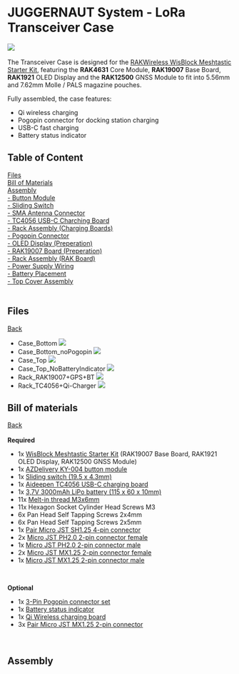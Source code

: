 # JUGGERNAUT System - LoRa Transceiver Case

![](https://github.com/audiocustoms/LoRa-Transceiver-Case/blob/main/RAK%20Wireless/RAK19007/MagPouch%20Case/Pics/Assembly/img_20250206_002706.jpg.png)
</br>
</br>
The Transceiver Case is designed for the [RAKWireless WisBlock Meshtastic Starter Kit](https://store.rakwireless.com/products/wisblock-meshtastic-starter-kit?variant=43884034621638), featuring the **RAK4631** Core Module, **RAK19007** Base Board, **RAK1921** OLED Display and the **RAK12500** GNSS Module to fit into 5.56mm and 7.62mm Molle / PALS magazine pouches.

Fully assembled, the case features:
* Qi wireless charging
* Pogopin connector for docking station charging
* USB-C fast charging
* Battery status indicator
<a name="top"></a>
## **Table of Content**
[Files](#Files)</br>
[Bill of Materials](#bom)</br>
[Assembly](#assembly)</br>
[- Button Module](#button)</br>
[- Sliding Switch](#switch)</br>
[- SMA Antenna Connector](#antenna)</br>
[- TC4056 USB-C Charching Board](#tc5046)</br>
[- Rack Assembly (Charging Boards)](#chargingboards)</br>
[- Pogopin Connector](#pogopin)</br>
[- OLED Display (Preperation)](#oledprep)</br>
[- RAK19007 Board (Preperation)](#rak19007)</br>
[- Rack Assembly (RAK Board)](#rakassembly)</br>
[- Power Supply Wiring](#wiring)</br>
[- Battery Placement](#battery)</br>
[- Top Cover Assembly](#topcover)</br>
</br>
<a name="Files"></a>
## Files
[Back](#top)
* Case_Bottom
![](https://github.com/audiocustoms/LoRa-Transceiver-Case/blob/main/RAK%20Wireless/RAK19007/MagPouch%20Case/Pics/Model/Case_Bottom_01.jpg)
* Case_Bottom_noPogopin
![](https://github.com/audiocustoms/LoRa-Transceiver-Case/blob/main/RAK%20Wireless/RAK19007/MagPouch%20Case/Pics/Model/Case_Bottom_noPogopin_01.jpg)
* Case_Top
![](https://github.com/audiocustoms/LoRa-Transceiver-Case/blob/main/RAK%20Wireless/RAK19007/MagPouch%20Case/Pics/Model/Case_Top_01.jpg)
* Case_Top_NoBatteryIndicator
![](https://github.com/audiocustoms/LoRa-Transceiver-Case/blob/main/RAK%20Wireless/RAK19007/MagPouch%20Case/Pics/Model/Case_Top_noBatteryIndicator_01.jpg)
* Rack_RAK19007+GPS+BT
![](https://github.com/audiocustoms/LoRa-Transceiver-Case/blob/main/RAK%20Wireless/RAK19007/MagPouch%20Case/Pics/Model/Rack_RAK19007%2BGPS%2BBT_01.jpg)
* Rack_TC4056+Qi-Charger
![](https://github.com/audiocustoms/LoRa-Transceiver-Case/blob/main/RAK%20Wireless/RAK19007/MagPouch%20Case/Pics/Model/Rack_TC4056%2BQi-Charger.jpg)
<a name="bom"></a>
## Bill of materials
[Back](#top)</br></br>
**Required**
- 1x [WisBlock Meshtastic Starter Kit](https://store.rakwireless.com/products/wisblock-meshtastic-starter-kit?variant=43884034621638)  (RAK19007 Base Board, RAK1921 OLED Display, RAK12500 GNSS Module)
- 1x [AZDelivery KY-004 button module](https://www.amazon.de/AZDelivery-KY-004-Taster-Modul-Parent/dp/B089QK4XLR?th=1)
- 1x [Sliding switch (19.5 x 4.3mm)](https://www.amazon.de/dp/B0BTM3WQXN)
- 1x [Aideepen TC4056 USB-C charging board](https://www.amazon.de/dp/B0BZSB3SBN)
- 1x [3,7V 3000mAh LiPo battery (115 x 60 x 10mm)](https://www.amazon.de/dp/B0D56KJ4C1)
- 11x [Melt-in thread M3x6mm](https://www.amazon.de/dp/B0BZVGQ91H)
- 11x Hexagon Socket Cylinder Head Screws M3
- 6x Pan Head Self Tapping Screws 2x4mm
- 6x Pan Head Self Tapping Screws 2x5mm
- 1x [Pair Micro JST SH1.25 4-pin connector](https://www.amazon.de/vuniversum-1-25mm-Female-Stecker-Kupplung/dp/B0BNF8949T)
- 2x [Micro JST PH2.0 2-pin connector female](https://www.amazon.de/St%C3%BCck-JST-PH-Stecker-Buchsenkabel-Inductrix/dp/B07NWD5NTN)
- 1x [Micro JST PH2.0 2-pin connector male](https://www.amazon.de/St%C3%BCck-JST-PH-Stecker-Buchsenkabel-Inductrix/dp/B07NWD5NTN)
- 2x [Micro JST MX1.25 2-pin connector female](https://www.amazon.de/Elektronik-M%C3%A4nnlichen-Weiblichen-Steckverbinder-Stecker/dp/B06WGM9W7S)
- 1x [Micro JST MX1.25 2-pin connector male](https://www.amazon.de/Elektronik-M%C3%A4nnlichen-Weiblichen-Steckverbinder-Stecker/dp/B06WGM9W7S)
</br>

**Optional**
- 1x [3-Pin Pogopin connector set](https://www.amazon.de/dp/B0B1771YT4)
- 1x [Battery status indicator](https://de.aliexpress.com/item/1005007063123600.html)
- 1x [Qi Wireless charging board](https://de.aliexpress.com/item/1005006476972664.html)
- 3x [Pair Micro JST MX1.25 2-pin connector](https://www.amazon.de/Elektronik-M%C3%A4nnlichen-Weiblichen-Steckverbinder-Stecker/dp/B06WGM9W7S)
</br>

<a name="assembly"></a>
## Assembly
